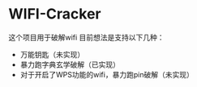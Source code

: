 # WIFI-Cracker

这个项目用于破解wifi
目前想法是支持以下几种：

* 万能钥匙（未实现）
* 暴力跑字典玄学破解（已实现）
* 对于开启了WPS功能的wifi，暴力跑pin破解（未实现）